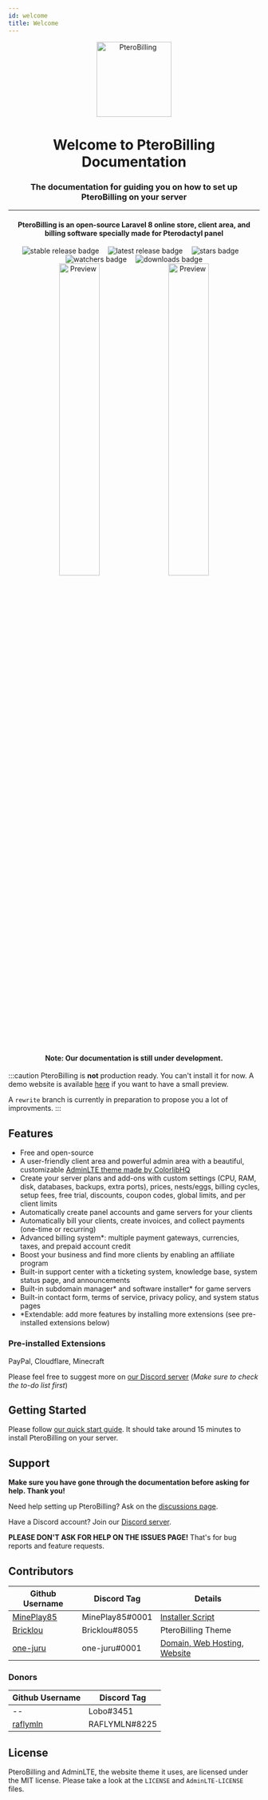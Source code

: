 ```yaml
---
id: welcome
title: Welcome
---
```


<div align="center">
    <img src="https://raw.githubusercontent.com/pterobilling/pterobilling/master/.github/icon_blue.png" alt="PteroBilling" width="150px" />
    <h1>Welcome to PteroBilling Documentation</h1>
    <h3>The documentation for guiding you on how to set up PteroBilling on your server</h3>
    <hr />
    <h4>PteroBilling is an open-source Laravel 8 online store, client area, and billing software specially made for Pterodactyl panel</h4>
    <img src="https://img.shields.io/github/v/release/pterobilling/pterobilling?sort=semver&color=green&label=stable&style=for-the-badge" alt="stable release badge" />&emsp;
    <img src="https://img.shields.io/github/v/release/pterobilling/pterobilling?include_prereleases&sort=semver&label=latest&style=for-the-badge" alt="latest release badge" />&emsp;
    <img src="https://img.shields.io/github/stars/pterobilling/pterobilling?style=for-the-badge" alt="stars badge" />&emsp;
    <img src="https://img.shields.io/github/watchers/pterobilling/pterobilling?style=for-the-badge" alt="watchers badge" />&emsp;
    <img src="https://img.shields.io/packagist/dt/pterobilling/pterobilling?color=brightgreen&style=for-the-badge" alt="downloads badge" />
    <br />
    <img src="https://raw.githubusercontent.com/pterobilling/pterobilling/master/.github/preview_1_dark.png" alt="Preview" width="40%" />&emsp;
    <img src="https://raw.githubusercontent.com/pterobilling/pterobilling/master/.github/preview_1_light.png" alt="Preview" width="40%" />
    <br />
    <h4>Note: Our documentation is still under development.</h4>
</div>

:::caution
PteroBilling is **not** production ready. You can't install it for now.
A demo website is available [here](https://demo.pterobilling.org/   ) if you want to have a small preview.

A `rewrite` branch is currently in preparation to propose you a lot of improvments.
:::

## Features
- Free and open-source
- A user-friendly client area and powerful admin area with a beautiful, customizable [AdminLTE theme made by ColorlibHQ](https://github.com/ColorlibHQ/AdminLTE)
- Create your server plans and add-ons with custom settings (CPU, RAM, disk, databases, backups, extra ports), prices, nests/eggs, billing cycles, setup fees, free trial, discounts, coupon codes, global limits, and per client limits
- Automatically create panel accounts and game servers for your clients
- Automatically bill your clients, create invoices, and collect payments (one-time or recurring)
- Advanced billing system*: multiple payment gateways, currencies, taxes, and prepaid account credit
- Boost your business and find more clients by enabling an affiliate program
- Built-in support center with a ticketing system, knowledge base, system status page, and announcements
- Built-in subdomain manager* and software installer* for game servers
- Built-in contact form, terms of service, privacy policy, and system status pages
- *Extendable: add more features by installing more extensions (see pre-installed extensions below)

### Pre-installed Extensions
PayPal, Cloudflare, Minecraft

Please feel free to suggest more on [our Discord server](https://discord.gg/GQ5EWQz6MQ) (*Make sure to check the to-do list first*)

## Getting Started
Please follow [our quick start guide](start/require.md). It should take around 15 minutes to install PteroBilling on your server.

## Support
**Make sure you have gone through the documentation before asking for help. Thank you!**

Need help setting up PteroBilling? Ask on the [discussions page](https://github.com/pterobilling/pterobilling/discussions).

Have a Discord account? Join our [Discord server](https://discord.gg/GQ5EWQz6MQ).

**PLEASE DON'T ASK FOR HELP ON THE ISSUES PAGE!** That's for bug reports and feature requests.

## Contributors
Github Username | Discord Tag | Details
--- | --- | ---
[MinePlay85](https://github.com/MinePlay85) | MinePlay85#0001 | [Installer Script](https://github.com/MinePlay85/PteroBilling-installer)
[Bricklou](https://github.com/Bricklou) | Bricklou#8055 | PteroBilling Theme
[one-juru](https://github.com/one-juru) | one-juru#0001 | [Domain, Web Hosting, Website](https://pterobilling.org)

### Donors
Github Username | Discord Tag
--- | ---
-- | Lobo#3451
[raflymln](https://github.com/raflymln) | RAFLYMLN#8225

## License
PteroBilling and AdminLTE, the website theme it uses, are licensed under the MIT license. Please take a look at the `LICENSE` and `AdminLTE-LICENSE` files.
